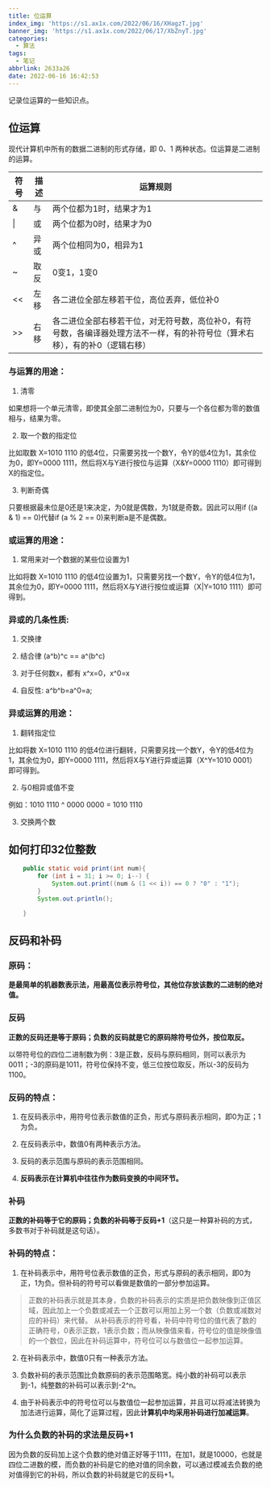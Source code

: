 ```yaml
---
title: 位运算
index_img: 'https://s1.ax1x.com/2022/06/16/XHagzT.jpg'
banner_img: 'https://s1.ax1x.com/2022/06/17/XbZnyT.jpg'
categories:
  - 算法
tags:
  - 笔记
abbrlink: 2633a26
date: 2022-06-16 16:42:53
---
```


记录位运算的一些知识点。

<!-- more -->

## 位运算

现代计算机中所有的数据二进制的形式存储，即 0、1 两种状态。位运算是二进制的运算。

| 符号 | 描述 | 运算规则                                                     |
| ---- | ---- | ------------------------------------------------------------ |
| &    | 与   | 两个位都为1时，结果才为1                                     |
| \|   | 或   | 两个位都为0时，结果才为0                                     |
| ^    | 异或 | 两个位相同为0，相异为1                                       |
| ~    | 取反 | 0变1，1变0                                                   |
| <<   | 左移 | 各二进位全部左移若干位，高位丢弃，低位补0                    |
| >>   | 右移 | 各二进位全部右移若干位，对无符号数，高位补0，有符号数，各编译器处理方法不一样，有的补符号位（算术右移），有的补0（逻辑右移） |



### 与运算的用途：

1. 清零

如果想将一个单元清零，即使其全部二进制位为0，只要与一个各位都为零的数值相与，结果为零。

2. 取一个数的指定位

比如取数 X=1010 1110 的低4位，只需要另找一个数Y，令Y的低4位为1，其余位为0，即Y=0000 1111，然后将X与Y进行按位与运算（X&Y=0000 1110）即可得到X的指定位。

3. 判断奇偶

只要根据最未位是0还是1来决定，为0就是偶数，为1就是奇数。因此可以用if ((a & 1) == 0)代替if (a % 2 == 0)来判断a是不是偶数。

### 或运算的用途：

1. 常用来对一个数据的某些位设置为1

比如将数 X=1010 1110 的低4位设置为1，只需要另找一个数Y，令Y的低4位为1，其余位为0，即Y=0000 1111，然后将X与Y进行按位或运算（X|Y=1010 1111）即可得到。

### 异或的几条性质:

1. 交换律

2. 结合律 (a^b)^c == a^(b^c)

3. 对于任何数x，都有 x^x=0，x^0=x

4. 自反性: a^b^b=a^0=a;

### 异或运算的用途：

1. 翻转指定位

比如将数 X=1010 1110 的低4位进行翻转，只需要另找一个数Y，令Y的低4位为1，其余位为0，即Y=0000 1111，然后将X与Y进行异或运算（X^Y=1010 0001）即可得到。

2. 与0相异或值不变

例如：1010 1110 ^ 0000 0000 = 1010 1110

3. 交换两个数



## 如何打印32位整数

```java
    public static void print(int num){
        for (int i = 31; i >= 0; i--) {
            System.out.print((num & (1 << i)) == 0 ? "0" : "1");
        }
        System.out.println();

    }
```



## 反码和补码

### 原码：

**是最简单的机器数表示法，用最高位表示符号位，其他位存放该数的二进制的绝对值。**

### 反码

**正数的反码还是等于原码；负数的反码就是它的原码除符号位外，按位取反。**

以带符号位的四位二进制数为例：3是正数，反码与原码相同，则可以表示为0011；-3的原码是1011，符号位保持不变，低三位按位取反，所以-3的反码为1100。

### 反码的特点：

1. 在反码表示中，用符号位表示数值的正负，形式与原码表示相同，即0为正；1为负。 

2. 在反码表示中，数值0有两种表示方法。

3. 反码的表示范围与原码的表示范围相同。
4. **反码表示在计算机中往往作为数码变换的中间环节。**

### 补码

**正数的补码等于它的原码；负数的补码等于反码+1**（这只是一种算补码的方式，多数书对于补码就是这句话）。

### **补码的特点：**

1. 在补码表示中，用符号位表示数值的正负，形式与原码的表示相同，即0为正，1为负。但补码的符号可以看做是数值的一部分参加运算。

> 正数的补码表示就是其本身，负数的补码表示的实质是把负数映像到正值区域，因此加上一个负数或减去一个正数可以用加上另一个数（负数或减数对应的补码）来代替。
> 从补码表示的符号看，补码中符号位的值代表了数的正确符号，0表示正数，1表示负数；而从映像值来看，符号位的值是映像值的一个数位，因此在补码运算中，符号位可以与数值位一起参加运算。

2. 在补码表示中，数值0只有一种表示方法。

3. 负数补码的表示范围比负数原码的表示范围略宽。纯小数的补码可以表示到-1，纯整数的补码可以表示到-2^n。

4. 由于补码表示中的符号位可以与数值位一起参加运算，并且可以将减法转换为加法进行运算，简化了运算过程，因此**计算机中均采用补码进行加减运算**。

### 为什么负数的补码的求法是反码+1

因为负数的反码加上这个负数的绝对值正好等于1111，在加1，就是10000，也就是四位二进数的模，而负数的补码是它的绝对值的同余数，可以通过模减去负数的绝对值得到它的补码，所以负数的补码就是它的反码+1。